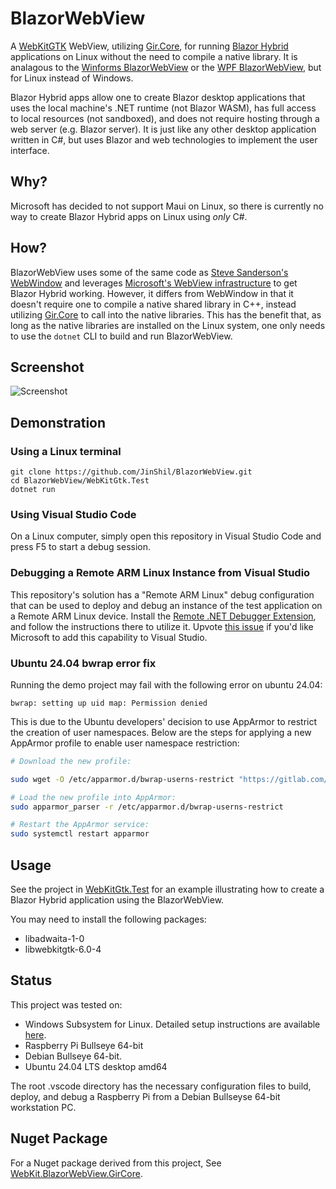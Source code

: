 # BlazorWebView
A [WebKitGTK](https://webkitgtk.org/) WebView, utilizing [Gir.Core](https://gircore.github.io/), for running [Blazor Hybrid](https://learn.microsoft.com/en-us/aspnet/core/blazor/hybrid/) applications on Linux without the need to compile a native library.  It is analagous to the [Winforms BlazorWebView](https://learn.microsoft.com/en-us/dotnet/api/microsoft.aspnetcore.components.webview.windowsforms.blazorwebview) or the [WPF BlazorWebView](https://learn.microsoft.com/en-us/dotnet/api/microsoft.aspnetcore.components.webview.wpf), but for Linux instead of Windows.

Blazor Hybrid apps allow one to create Blazor desktop applications that uses the local machine's .NET runtime (not Blazor WASM), has full access to local resources (not sandboxed), and does not require hosting through a web server (e.g. Blazor server). It is just like any other desktop application written in C#, but uses Blazor and web technologies to implement the user interface.

## Why?
Microsoft has decided to not support Maui on Linux, so there is currently no way to create Blazor Hybrid apps on Linux using *only* C#.

## How?
BlazorWebView uses some of the same code as [Steve Sanderson's WebWindow](https://github.com/SteveSandersonMS/WebWindow) and leverages [Microsoft's WebView infrastructure](https://github.com/dotnet/aspnetcore/tree/main/src/Components/WebView) to get Blazor Hybrid working.  However, it differs from WebWindow in that it doesn't require one to compile a native shared library in C++, instead utilizing [Gir.Core](https://gircore.github.io/) to call into the native libraries.   This has the benefit that, as long as the native libraries are installed on the Linux system, one only needs to use the `dotnet` CLI to build and run BlazorWebView.

## Screenshot
![Screenshot](./Screens/screenshot.png "Screenshot")

## Demonstration

### Using a Linux terminal
```
git clone https://github.com/JinShil/BlazorWebView.git
cd BlazorWebView/WebKitGtk.Test
dotnet run
```

### Using Visual Studio Code
On a Linux computer, simply open this repository in Visual Studio Code and press F5 to start a debug session.

### Debugging a Remote ARM Linux Instance from Visual Studio
This repository's solution has a "Remote ARM Linux" debug configuration that can be used to deploy and debug an instance of the test application on a Remote ARM Linux device.  Install the [Remote .NET Debugger Extension](http://www.comfilewiki.co.kr/en/doku.php?id=comfilepi:dotnet_core_development:remote_debugger:index), and follow the instructions there to utilize it.  Upvote [this issue](https://developercommunity.visualstudio.com/t/Convenient-way-to-add-a-remote-debug-con/917516) if you'd like Microsoft to add this capability to Visual Studio.

### Ubuntu 24.04 bwrap error fix
Running the demo project may fail with the following error on ubuntu 24.04:

    bwrap: setting up uid map: Permission denied

This is due to the Ubuntu developers' decision to use AppArmor to restrict the creation of user namespaces. Below are the steps for applying a new AppArmor profile to enable user namespace restriction:

```sh
# Download the new profile:

sudo wget -O /etc/apparmor.d/bwrap-userns-restrict "https://gitlab.com/apparmor/apparmor/-/raw/master/profiles/apparmor/profiles/extras/bwrap-userns-restrict?ref_type=heads&inline=false"

# Load the new profile into AppArmor:
sudo apparmor_parser -r /etc/apparmor.d/bwrap-userns-restrict

# Restart the AppArmor service:
sudo systemctl restart apparmor
```

## Usage
See the project in [WebKitGtk.Test](https://github.com/JinShil/BlazorWebView/tree/main/WebKitGtk.Test) for an example illustrating how to create a Blazor Hybrid application using the BlazorWebView.

You may need to install the following packages:
* libadwaita-1-0
* libwebkitgtk-6.0-4

## Status
This project was tested on:
- Windows Subsystem for Linux. Detailed setup instructions are available [here](./WSL2.md).
- Raspberry Pi Bullseye 64-bit
- Debian Bullseye 64-bit.
- Ubuntu 24.04 LTS desktop amd64

The root .vscode directory has the necessary configuration files to build, deploy, and debug a Raspberry Pi from a Debian Bullseyse 64-bit workstation PC.

## Nuget Package

For a Nuget package derived from this project, See [WebKit.BlazorWebView.GirCore](https://www.nuget.org/packages/WebKit.BlazorWebView.GirCore/).